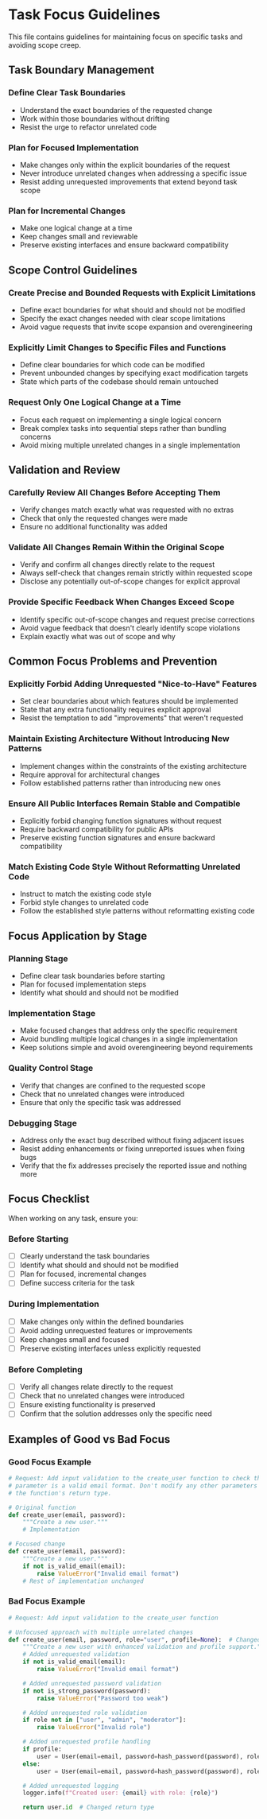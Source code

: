 # Task Focus Guidelines

This file contains guidelines for maintaining focus on specific tasks and avoiding scope creep.

## Task Boundary Management

### Define Clear Task Boundaries
- Understand the exact boundaries of the requested change
- Work within those boundaries without drifting
- Resist the urge to refactor unrelated code

### Plan for Focused Implementation
- Make changes only within the explicit boundaries of the request
- Never introduce unrelated changes when addressing a specific issue
- Resist adding unrequested improvements that extend beyond task scope

### Plan for Incremental Changes
- Make one logical change at a time
- Keep changes small and reviewable
- Preserve existing interfaces and ensure backward compatibility

## Scope Control Guidelines

### Create Precise and Bounded Requests with Explicit Limitations
- Define exact boundaries for what should and should not be modified
- Specify the exact changes needed with clear scope limitations
- Avoid vague requests that invite scope expansion and overengineering

### Explicitly Limit Changes to Specific Files and Functions
- Define clear boundaries for which code can be modified
- Prevent unbounded changes by specifying exact modification targets
- State which parts of the codebase should remain untouched

### Request Only One Logical Change at a Time
- Focus each request on implementing a single logical concern
- Break complex tasks into sequential steps rather than bundling concerns
- Avoid mixing multiple unrelated changes in a single implementation

## Validation and Review

### Carefully Review All Changes Before Accepting Them
- Verify changes match exactly what was requested with no extras
- Check that only the requested changes were made
- Ensure no additional functionality was added

### Validate All Changes Remain Within the Original Scope
- Verify and confirm all changes directly relate to the request
- Always self-check that changes remain strictly within requested scope
- Disclose any potentially out-of-scope changes for explicit approval

### Provide Specific Feedback When Changes Exceed Scope
- Identify specific out-of-scope changes and request precise corrections
- Avoid vague feedback that doesn't clearly identify scope violations
- Explain exactly what was out of scope and why

## Common Focus Problems and Prevention

### Explicitly Forbid Adding Unrequested "Nice-to-Have" Features
- Set clear boundaries about which features should be implemented
- State that any extra functionality requires explicit approval
- Resist the temptation to add "improvements" that weren't requested

### Maintain Existing Architecture Without Introducing New Patterns
- Implement changes within the constraints of the existing architecture
- Require approval for architectural changes
- Follow established patterns rather than introducing new ones

### Ensure All Public Interfaces Remain Stable and Compatible
- Explicitly forbid changing function signatures without request
- Require backward compatibility for public APIs
- Preserve existing function signatures and ensure backward compatibility

### Match Existing Code Style Without Reformatting Unrelated Code
- Instruct to match the existing code style
- Forbid style changes to unrelated code
- Follow the established style patterns without reformatting existing code

## Focus Application by Stage

### Planning Stage
- Define clear task boundaries before starting
- Plan for focused implementation steps
- Identify what should and should not be modified

### Implementation Stage
- Make focused changes that address only the specific requirement
- Avoid bundling multiple logical changes in a single implementation
- Keep solutions simple and avoid overengineering beyond requirements

### Quality Control Stage
- Verify that changes are confined to the requested scope
- Check that no unrelated changes were introduced
- Ensure that only the specific task was addressed

### Debugging Stage
- Address only the exact bug described without fixing adjacent issues
- Resist adding enhancements or fixing unreported issues when fixing bugs
- Verify that the fix addresses precisely the reported issue and nothing more

## Focus Checklist

When working on any task, ensure you:

### Before Starting
- [ ] Clearly understand the task boundaries
- [ ] Identify what should and should not be modified
- [ ] Plan for focused, incremental changes
- [ ] Define success criteria for the task

### During Implementation
- [ ] Make changes only within the defined boundaries
- [ ] Avoid adding unrequested features or improvements
- [ ] Keep changes small and focused
- [ ] Preserve existing interfaces unless explicitly requested

### Before Completing
- [ ] Verify all changes relate directly to the request
- [ ] Check that no unrelated changes were introduced
- [ ] Ensure existing functionality is preserved
- [ ] Confirm that the solution addresses only the specific need

## Examples of Good vs Bad Focus

### Good Focus Example
```python
# Request: Add input validation to the create_user function to check that the email
# parameter is a valid email format. Don't modify any other parameters or
# the function's return type.

# Original function
def create_user(email, password):
    """Create a new user."""
    # Implementation

# Focused change
def create_user(email, password):
    """Create a new user."""
    if not is_valid_email(email):
        raise ValueError("Invalid email format")
    # Rest of implementation unchanged
```

### Bad Focus Example
```python
# Request: Add input validation to the create_user function

# Unfocused approach with multiple unrelated changes
def create_user(email, password, role="user", profile=None):  # Changed signature
    """Create a new user with enhanced validation and profile support."""  # Changed docstring
    # Added unrequested validation
    if not is_valid_email(email):
        raise ValueError("Invalid email format")

    # Added unrequested password validation
    if not is_strong_password(password):
        raise ValueError("Password too weak")

    # Added unrequested role validation
    if role not in ["user", "admin", "moderator"]:
        raise ValueError("Invalid role")

    # Added unrequested profile handling
    if profile:
        user = User(email=email, password=hash_password(password), role=role, profile=profile)
    else:
        user = User(email=email, password=hash_password(password), role=role)

    # Added unrequested logging
    logger.info(f"Created user: {email} with role: {role}")

    return user.id  # Changed return type
```
